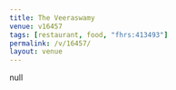 ```yaml
---
title: The Veeraswamy
venue: v16457
tags: [restaurant, food, "fhrs:413493"]
permalink: /v/16457/
layout: venue
---
```

null